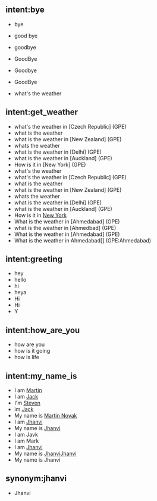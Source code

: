 

## intent:bye
- bye
- good bye
- goodbye
- GoodBye
- Goodbye
- GoodBye

- what's the weather
## intent:get_weather
- what's the weather in [Czech Republic] (GPE)
- what is the weather
- what is the weather in [New Zealand] (GPE)
- whats the weather
- what is the weather in [Delhi] (GPE)
- what is the weather in [Auckland] (GPE)
- How is it in [New York] (GPE)
- what's the weather
- what's the weather in [Czech Republic] (GPE)
- what is the weather
- what is the weather in [New Zealand] (GPE)
- whats the weather
- what is the weather in [Delhi] (GPE)
- what is the weather in [Auckland] (GPE)
- How is it in [New York](GPE)
- What is the weather in [Ahmedabad] (GPE)
- what is the weather in [Ahmedbad] (GPE)
- What is the weather in [Ahmedabad] (GPE)
- What is the weather in Ahmedabad[] (GPE:Ahmedabad)

## intent:greeting
- hey
- hello
- hi
- heya
- Hi
- Hi
- Y

## intent:how_are_you
- how are you
- how is it going
- how is life

## intent:my_name_is
- I am [Martin](PERSON)
- I am [Jack](PERSON)
- I'm [Steven](PERSON)
- im [Jack](PERSON)
- My name is [Martin Novak](PERSON)
- I am [Jhanvi](PERSON)
- My name is [Jhanvi](PERSON:jhanvi)
- I am Javk[](PERSON:Javk)
- I am Mark[](PERSON:Mark)
- I am [Jhanvi](PERSON:jhanvi)
- My name is [Jhanvi](PERSON:jhanvi)[Jhanvi](PERSON:jhanvi)
- My name is Jhanvi[](PERSON:Jhanvi)



## synonym:jhanvi
- Jhanvi
